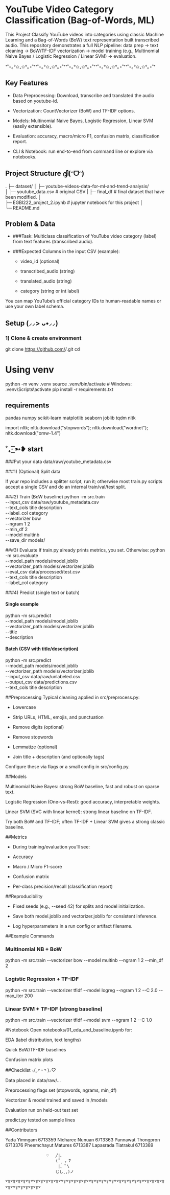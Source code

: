 # YouTube Video Category Classification (Bag-of-Words, ML)

This Project Classify YouTube videos into categories using classic Machine Learning and a Bag-of-Words (BoW) text representation built transcribed audio.
This repository demonstrates a full NLP pipeline: data prep → text cleaning → BoW/TF-IDF vectorization → model training (e.g., Multinomial Naive Bayes / Logistic Regression / Linear SVM) → evaluation.

⁺˚⋆｡°✩₊✩°｡⋆˚⁺⁺˚⋆｡°✩₊✩°｡⋆˚⁺⁺˚⋆｡°✩₊✩°｡⋆˚⁺⁺˚⋆｡°✩₊✩°｡⋆˚⁺⁺˚⋆｡°✩₊✩°｡⋆˚⁺

## Key Features

- Data Preprocessing: Download, transcribe and translated the audio based on youtube-id.

- Vectorization: CountVectorizer (BoW) and TF-IDF options.

- Models: Multinomial Naive Bayes, Logistic Regression, Linear SVM (easily extensible).

- Evaluation: accuracy, macro/micro F1, confusion matrix, classification report.

- CLI & Notebook: run end-to-end from command line or explore via notebooks.

## Project Structure ദ്ദി(ᵔᗜᵔ)

.
├─ dataset/
│  ├─ youtube-videos-data-for-ml-and-trend-analysis/               
│       ├─ youtube_data.csv    # original CSV
|       ├─ final_df            # final dataset that have been modified.
│    
├─ EGBI222_project_2.ipynb      # jupyter notebook for this project
│   
└─ README.md


## Problem & Data
- ###Task: Multiclass classification of YouTube video category (label) from text features (transcribed audio).

- ###Expected Columns in the input CSV (example):

    - video_id (optional)

    - transcribed_audio (string)

    - translated_audio (string)

    - category (string or int label)

You can map YouTube’s official category IDs to human-readable names or use your own label schema.

## Setup (⸝⸝> ᴗ•⸝⸝)
### 1) Clone & create environment
git clone https://github.com/<your-username>/<your-repo>.git
cd <your-repo>

# Using venv
python -m venv .venv
source .venv/bin/activate   # Windows: .venv\Scripts\activate
pip install -r requirements.txt

## requirements
pandas
numpy
scikit-learn
matplotlib
seaborn
joblib
tqdm
nltk

import nltk; nltk.download("stopwords"); nltk.download("wordnet"); nltk.download("omw-1.4")



## ˚₊· ͟͟͞͞➳❥ start 

###Put your data
data/raw/youtube_metadata.csv

###1) (Optional) Split data

If your repo includes a splitter script, run it; otherwise most train.py scripts accept a single CSV and do an internal train/val/test split.

###2) Train (BoW baseline)
python -m src.train \
  --input_csv data/raw/youtube_metadata.csv \
  --text_cols title description \
  --label_col category \
  --vectorizer bow \
  --ngram 1 2 \
  --min_df 2 \
  --model multinb \
  --save_dir models/


###3) Evaluate
If train.py already prints metrics, you set. Otherwise:
python -m src.evaluate \
  --model_path models/model.joblib \
  --vectorizer_path models/vectorizer.joblib \
  --eval_csv data/processed/test.csv \
  --text_cols title description \
  --label_col category

###4) Predict (single text or batch)
#### Single example
python -m src.predict \
  --model_path models/model.joblib \
  --vectorizer_path models/vectorizer.joblib \
  --title \
  --description

#### Batch (CSV with title/description)
python -m src.predict \
  --model_path models/model.joblib \
  --vectorizer_path models/vectorizer.joblib \
  --input_csv data/raw/unlabeled.csv \
  --output_csv data/predictions.csv \
  --text_cols title description


##Preprocessing
Typical cleaning applied in src/preprocess.py:

- Lowercase

- Strip URLs, HTML, emojis, and punctuation

- Remove digits (optional)

- Remove stopwords

- Lemmatize (optional)

- Join title + description (and optionally tags)

Configure these via flags or a small config in src/config.py.

##Models

Multinomial Naive Bayes: strong BoW baseline, fast and robust on sparse text.

Logistic Regression (One-vs-Rest): good accuracy, interpretable weights.

Linear SVM (SVC with linear kernel): strong linear baseline on TF-IDF.

Try both BoW and TF-IDF; often TF-IDF + Linear SVM gives a strong classic baseline.

##Metrics

- During training/evaluation you’ll see:

- Accuracy

- Macro / Micro F1-score

- Confusion matrix

- Per-class precision/recall (classification report)

##Reproducibility

- Fixed seeds (e.g., --seed 42) for splits and model initialization.

- Save both model.joblib and vectorizer.joblib for consistent inference.

- Log hyperparameters in a run config or artifact filename.

##Example Commands
### Multinomial NB + BoW
python -m src.train --vectorizer bow --model multinb --ngram 1 2 --min_df 2

### Logistic Regression + TF-IDF
python -m src.train --vectorizer tfidf --model logreg --ngram 1 2 --C 2.0 --max_iter 200

### Linear SVM + TF-IDF (strong baseline)
python -m src.train --vectorizer tfidf --model svm --ngram 1 2 --C 1.0

#Notebook
Open notebooks/01_eda_and_baseline.ipynb for:

EDA (label distribution, text lengths)

Quick BoW/TF-IDF baselines

Confusion matrix plots

##Checklist ⸜(｡˃ ᵕ ˂ )⸝♡

 Data placed in data/raw/…

 Preprocessing flags set (stopwords, ngrams, min_df)

 Vectorizer & model trained and saved in /models

 Evaluation run on held-out test set

 predict.py tested on sample lines

 
##Contributors

Yada Yimngam 6713359
Nicharee Nunuan 6713363
Pannawat Thongpron 6713376
Pheemchayut Matures 6713387
Lapasrada Tiatrakul 6713389

                      ♡   ╱|、
                          (˚ˎ 。7  
                           |、˜〵          
                          じしˍ,)ノ


 ꒷꒦꒷꒦꒷꒦꒷꒦꒷꒦꒷꒷꒦꒷꒦꒷꒦꒷꒦꒷꒦꒷꒷꒦꒷꒦꒷꒦꒷꒦꒷꒦꒷꒷꒦꒷꒦꒷꒦꒷꒦꒷꒦꒷꒷꒦꒷꒦꒷꒦꒷꒦꒷꒦꒷꒷꒦꒷꒦꒷꒦꒷꒦꒷꒦꒷꒷꒦꒷꒦꒷꒦꒷꒦꒷꒦꒷